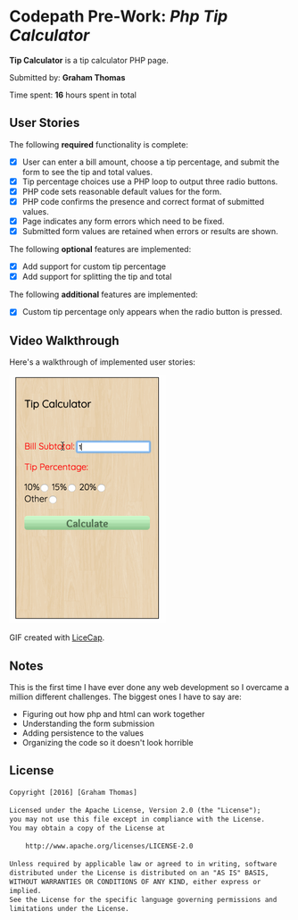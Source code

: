 # Codepath Pre-Work: *Php Tip Calculator*

**Tip Calculator** is a tip calculator PHP page.

Submitted by: **Graham Thomas**

Time spent: **16** hours spent in total

## User Stories

The following **required** functionality is complete:
* [X] User can enter a bill amount, choose a tip percentage, and submit the form to see the tip and total values.
* [X] Tip percentage choices use a PHP loop to output three radio buttons.
* [X] PHP code sets reasonable default values for the form.
* [X] PHP code confirms the presence and correct format of submitted values.
* [X] Page indicates any form errors which need to be fixed.
* [X] Submitted form values are retained when errors or results are shown.

The following **optional** features are implemented:
* [X] Add support for custom tip percentage
* [X] Add support for splitting the tip and total

The following **additional** features are implemented:
* [X] Custom tip percentage only appears when the radio button is pressed.

## Video Walkthrough

Here's a walkthrough of implemented user stories:

![alt text](https://github.com/GrahamMThomas/php_tip_calculator/blob/master/demo.gif "Demo")

GIF created with [LiceCap](http://www.cockos.com/licecap/).

## Notes

This is the first time I have ever done any web development so I overcame a million different challenges. The biggest ones I have to say are: 
+ Figuring out how php and html can work together
+ Understanding the form submission
+ Adding persistence to the values
+ Organizing the code so it doesn't look horrible

## License

    Copyright [2016] [Graham Thomas]

    Licensed under the Apache License, Version 2.0 (the "License");
    you may not use this file except in compliance with the License.
    You may obtain a copy of the License at

        http://www.apache.org/licenses/LICENSE-2.0

    Unless required by applicable law or agreed to in writing, software
    distributed under the License is distributed on an "AS IS" BASIS,
    WITHOUT WARRANTIES OR CONDITIONS OF ANY KIND, either express or implied.
    See the License for the specific language governing permissions and
    limitations under the License.

